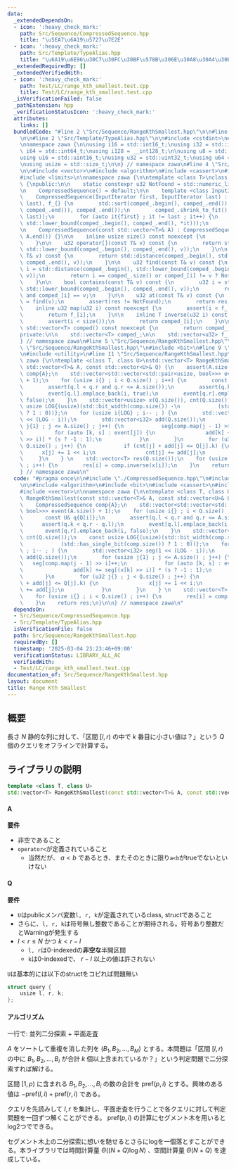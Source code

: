 ```yaml
---
data:
  _extendedDependsOn:
  - icon: ':heavy_check_mark:'
    path: Src/Sequence/CompressedSequence.hpp
    title: "\u5EA7\u6A19\u5727\u7E2E"
  - icon: ':heavy_check_mark:'
    path: Src/Template/TypeAlias.hpp
    title: "\u6A19\u6E96\u30C7\u30FC\u30BF\u578B\u306E\u30A8\u30A4\u30EA\u30A2\u30B9"
  _extendedRequiredBy: []
  _extendedVerifiedWith:
  - icon: ':heavy_check_mark:'
    path: Test/LC/range_kth_smallest.test.cpp
    title: Test/LC/range_kth_smallest.test.cpp
  _isVerificationFailed: false
  _pathExtension: hpp
  _verificationStatusIcon: ':heavy_check_mark:'
  attributes:
    links: []
  bundledCode: "#line 2 \"Src/Sequence/RangeKthSmallest.hpp\"\n\n#line 2 \"Src/Sequence/CompressedSequence.hpp\"\
    \n\n#line 2 \"Src/Template/TypeAlias.hpp\"\n\n#include <cstdint>\n#include <cstddef>\n\
    \nnamespace zawa {\n\nusing i16 = std::int16_t;\nusing i32 = std::int32_t;\nusing\
    \ i64 = std::int64_t;\nusing i128 = __int128_t;\n\nusing u8 = std::uint8_t;\n\
    using u16 = std::uint16_t;\nusing u32 = std::uint32_t;\nusing u64 = std::uint64_t;\n\
    \nusing usize = std::size_t;\n\n} // namespace zawa\n#line 4 \"Src/Sequence/CompressedSequence.hpp\"\
    \n\n#include <vector>\n#include <algorithm>\n#include <cassert>\n#include <iterator>\n\
    #include <limits>\n\nnamespace zawa {\n\ntemplate <class T>\nclass CompressedSequence\
    \ {\npublic:\n\n    static constexpr u32 NotFound = std::numeric_limits<u32>::max();\n\
    \n    CompressedSequence() = default;\n\n    template <class InputIterator>\n\
    \    CompressedSequence(InputIterator first, InputIterator last) : comped_(first,\
    \ last), f_{} {\n        std::sort(comped_.begin(), comped_.end());\n        comped_.erase(std::unique(comped_.begin(),\
    \ comped_.end()), comped_.end());\n        comped_.shrink_to_fit();\n        f_.reserve(std::distance(first,\
    \ last));\n        for (auto it{first} ; it != last ; it++) {\n            f_.emplace_back(std::distance(comped_.begin(),\
    \ std::lower_bound(comped_.begin(), comped_.end(), *it)));\n        }\n    }\n\
    \n    CompressedSequence(const std::vector<T>& A) : CompressedSequence(A.begin(),\
    \ A.end()) {}\n\n    inline usize size() const noexcept {\n        return comped_.size();\n\
    \    }\n\n    u32 operator[](const T& v) const {\n        return std::distance(comped_.begin(),\
    \ std::lower_bound(comped_.begin(), comped_.end(), v));\n    }\n\n    u32 upper_bound(const\
    \ T& v) const {\n        return std::distance(comped_.begin(), std::upper_bound(comped_.begin(),\
    \ comped_.end(), v));\n    }\n\n    u32 find(const T& v) const {\n        u32\
    \ i = std::distance(comped_.begin(), std::lower_bound(comped_.begin(), comped_.end(),\
    \ v));\n        return i == comped_.size() or comped_[i] != v ? NotFound : i;\n\
    \    }\n\n    bool contains(const T& v) const {\n        u32 i = std::distance(comped_.begin(),\
    \ std::lower_bound(comped_.begin(), comped_.end(), v));\n        return i < comped_.size()\
    \ and comped_[i] == v;\n    }\n\n    u32 at(const T& v) const {\n        u32 res\
    \ = find(v);\n        assert(res != NotFound);\n        return res;\n    }\n\n\
    \    inline u32 map(u32 i) const noexcept {\n        assert(i < f_.size());\n\
    \        return f_[i];\n    }\n\n    inline T inverse(u32 i) const noexcept {\n\
    \        assert(i < size());\n        return comped_[i];\n    }\n\n    inline\
    \ std::vector<T> comped() const noexcept {\n        return comped_;\n    }\n\n\
    private:\n\n    std::vector<T> comped_;\n\n    std::vector<u32> f_;\n\n};\n\n\
    } // namespace zawa\n#line 5 \"Src/Sequence/RangeKthSmallest.hpp\"\n\n#line 7\
    \ \"Src/Sequence/RangeKthSmallest.hpp\"\n#include <bit>\n#line 9 \"Src/Sequence/RangeKthSmallest.hpp\"\
    \n#include <utility>\n#line 11 \"Src/Sequence/RangeKthSmallest.hpp\"\n\nnamespace\
    \ zawa {\n\ntemplate <class T, class U>\nstd::vector<T> RangeKthSmallest(const\
    \ std::vector<T>& A, const std::vector<U>& Q) {\n    assert(A.size());\n    CompressedSequence\
    \ comp{A};\n    std::vector<std::vector<std::pair<usize, bool>>> event(A.size()\
    \ + 1);\n    for (usize i{} ; i < Q.size() ; i++) {\n        const U& q{Q[i]};\n\
    \        assert(q.l < q.r and q.r <= A.size());\n        assert(q.k < q.r - q.l);\n\
    \        event[q.l].emplace_back(i, true);\n        event[q.r].emplace_back(i,\
    \ false);\n    }\n    std::vector<usize> x(Q.size()), cnt(Q.size());\n    const\
    \ usize LOG{(usize)(std::bit_width(comp.size()) -\n            (std::has_single_bit(comp.size())\
    \ ? 1 : 0))};\n    for (usize i{LOG} ; i-- ; ) {\n        std::vector<i32> seg(1\
    \ << (LOG - i));\n        std::vector<i32> add(Q.size());\n        for (usize\
    \ j{1} ; j <= A.size() ; j++) {\n            seg[comp.map(j - 1) >> i]++;\n  \
    \          for (auto [k, s] : event[j]) {\n                add[k] += seg[(x[k]\
    \ >> i)] * (s ? -1 : 1);\n            }\n        }\n        for (u32 j{} ; j <\
    \ Q.size() ; j++) {\n            if (cnt[j] + add[j] <= Q[j].k) {\n          \
    \      x[j] += 1 << i;\n                cnt[j] += add[j];\n            }\n   \
    \     }\n    } \n    std::vector<T> res(Q.size());\n    for (usize i{} ; i < Q.size()\
    \ ; i++) {\n        res[i] = comp.inverse(x[i]);\n    }\n    return res;\n}\n\n\
    } // namespace zawa\n"
  code: "#pragma once\n\n#include \"./CompressedSequence.hpp\"\n#include \"../Template/TypeAlias.hpp\"\
    \n\n#include <algorithm>\n#include <bit>\n#include <cassert>\n#include <utility>\n\
    #include <vector>\n\nnamespace zawa {\n\ntemplate <class T, class U>\nstd::vector<T>\
    \ RangeKthSmallest(const std::vector<T>& A, const std::vector<U>& Q) {\n    assert(A.size());\n\
    \    CompressedSequence comp{A};\n    std::vector<std::vector<std::pair<usize,\
    \ bool>>> event(A.size() + 1);\n    for (usize i{} ; i < Q.size() ; i++) {\n \
    \       const U& q{Q[i]};\n        assert(q.l < q.r and q.r <= A.size());\n  \
    \      assert(q.k < q.r - q.l);\n        event[q.l].emplace_back(i, true);\n \
    \       event[q.r].emplace_back(i, false);\n    }\n    std::vector<usize> x(Q.size()),\
    \ cnt(Q.size());\n    const usize LOG{(usize)(std::bit_width(comp.size()) -\n\
    \            (std::has_single_bit(comp.size()) ? 1 : 0))};\n    for (usize i{LOG}\
    \ ; i-- ; ) {\n        std::vector<i32> seg(1 << (LOG - i));\n        std::vector<i32>\
    \ add(Q.size());\n        for (usize j{1} ; j <= A.size() ; j++) {\n         \
    \   seg[comp.map(j - 1) >> i]++;\n            for (auto [k, s] : event[j]) {\n\
    \                add[k] += seg[(x[k] >> i)] * (s ? -1 : 1);\n            }\n \
    \       }\n        for (u32 j{} ; j < Q.size() ; j++) {\n            if (cnt[j]\
    \ + add[j] <= Q[j].k) {\n                x[j] += 1 << i;\n                cnt[j]\
    \ += add[j];\n            }\n        }\n    } \n    std::vector<T> res(Q.size());\n\
    \    for (usize i{} ; i < Q.size() ; i++) {\n        res[i] = comp.inverse(x[i]);\n\
    \    }\n    return res;\n}\n\n} // namespace zawa\n"
  dependsOn:
  - Src/Sequence/CompressedSequence.hpp
  - Src/Template/TypeAlias.hpp
  isVerificationFile: false
  path: Src/Sequence/RangeKthSmallest.hpp
  requiredBy: []
  timestamp: '2025-03-04 23:23:46+09:00'
  verificationStatus: LIBRARY_ALL_AC
  verifiedWith:
  - Test/LC/range_kth_smallest.test.cpp
documentation_of: Src/Sequence/RangeKthSmallest.hpp
layout: document
title: Range Kth Smallest
---
```


## 概要

長さ $N$ 静的な列に対して、「区間 $[l, r)$ の中で $k$ 番目に小さい値は？」という $Q$ 個のクエリをオフラインで計算する。

## ライブラリの説明

```cpp
template <class T, class U>
std::vector<T> RangeKthSmallest(const std::vector<T>& A, const std::vector<U>& Q)
```

#### A

**要件**

- 非空であること
- `operator<`が定義されていること
    - 当然だが、 $a\lt b$ であるとき、またそのときに限り`a<b`がtrueでないといけない

#### Q

**要件**

- `U`はpublicメンバ変数`l, r, k`が定義されているclass, structであること
- さらに、`l, r, k`は符号無し整数であることが期待される。符号あり整数だとWarningが発生する
- $l\lt r \le N$ かつ $k\lt r - l$
    - `l, r`は0-indexedの**非空な**半開区間
    - `k`は0-indexedで、 $r - l$ 以上の値は許されない

`U`は基本的には以下のstructをコピれば問題無い

```cpp
struct query {
    usize l, r, k;
};
```

#### アルゴリズム

一行で: 並列二分探索 + 平面走査

$A$ をソートして重複を消した列を $(B_{1}, B_{2}, \dots, B_{M})$ とする。本問題は「区間 $[l, r)$ の中に $B_{1}, B_{2}, \dots, B_{i}$ が合計 $k$ 個以上含まれているか？」という判定問題で二分探索すれば解ける。

区間 $[1, p)$ に含まれる $B_{1}, B_{2}, \dots, B_{i}$ の数の合計を $\text{pref}(p, i)$ とする。興味のある値は $-\text{pref}(l, i) + \text{pref}(r, i)$ である。

クエリを先読みして $l, r$ を集計し、平面走査を行うことで各クエリに対して判定問題を一回ずつ解くことができる。 $\text{pref}(p, i)$ の計算にセグメント木を用いるとlog2つでできる。

セグメント木上の二分探索に想いを馳せるとさらにlogを一個落とすことができる。本ライブラリでは時間計算量 $\Theta ((N + Q)\log N)$ 、空間計算量 $\Theta (N + Q)$ を達成している。
